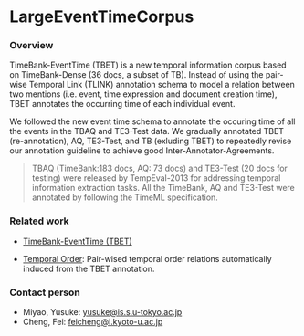 # LargeEventTimeCorpus


### Overview

TimeBank-EventTime  (TBET) is a new temporal information corpus based on TimeBank-Dense (36 docs, a subset of TB). Instead of using the pair-wise  Temporal Link (TLINK) annotation schema to model a relation between two mentions (i.e. event, time expression and document creation time), TBET annotates the occurring time of each individual event.

We followed the new event time schema to annotate the occuring time of all the events in the TBAQ and TE3-Test data. We gradually annotated TBET (re-annotation), AQ, TE3-Test, and TB (exluding TBET) to repeatedly revise our annotation guideline to achieve good Inter-Annotator-Agreements.

> TBAQ (TimeBank:183 docs, AQ: 73 docs) and TE3-Test (20 docs for testing) were released by TempEval-2013 for addressing temporal information extraction tasks. All the TimeBank, AQ and TE3-Test were annotated by following the TimeML specification.

### Related work

- [TimeBank-EventTime (TBET)](https://www.informatik.tu-darmstadt.de/ukp/research_6/data/timeline_generation/temporal_anchoring_of_events_for_the_timebank_corpus/index.en.jsp) 

- [Temporal Order](https://github.com/racerandom/temporalorder): Pair-wised temporal order relations automatically induced from the TBET annotation.

### Contact person

- Miyao, Yusuke: yusuke@is.s.u-tokyo.ac.jp
- Cheng, Fei:  feicheng@i.kyoto-u.ac.jp







